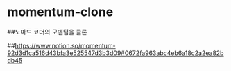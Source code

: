 # momentum-clone

##노마드 코더의 모멘텀을 클론

##https://www.notion.so/momentum-92d3d1ca516d43bfa3e525547d3b3d09#0672fa963abc4eb6a18c2a2ea82bdb45
